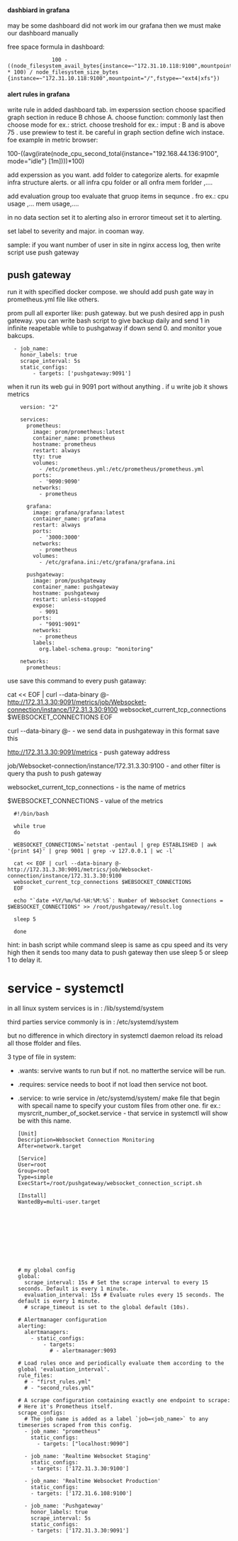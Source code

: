 
#### dashbiard in grafana

may be some dashboard did not work im our grafana then we must make our dashboard manually

free space formula in dashboard:

                  
                  100 - ((node_filesystem_avail_bytes{instance=~"172.31.10.118:9100",mountpoint="/",fstype=~"ext4|xfs"} * 100) / node_filesystem_size_bytes {instance=~"172.31.10.118:9100",mountpoint="/",fstype=~"ext4|xfs"})
                  

#### alert rules in grafana



write rule in added dashboard tab.  im experssion section choose spacified graph section in reduce B chhose A. choose function: commonly last then choose mode for ex.: strict. choose treshold for ex.: imput : B and is above 75 . use prewiew to test it. be careful in graph section define wich instace.  foe example in metric browser:

100-((avg(irate(node_cpu_second_total{instance="192.168.44.136:9100", mode="idle"} [1m])))*100)



add experssion as you want. add folder to categorize alerts. for exapmle infra structure alerts. or all infra cpu folder
or all onfra  mem forlder ,....

add evaluation group too evaluate that gruop items in sequnce . fro ex.: cpu usage ,... mem usage,....

in no data section set it to alerting also in erroror timeout  set it to alerting.


set label to severity and major. in cooman way.



sample: if you want number of user in site in nginx access log, then write script use push gateway



## push gateway

run it with specified docker compose. we should add push gate way in prometheus.yml file like others.

prom pull all exporter like: push gateway. but we push desired app in push gateway. you can write bash script to give backup daily and send 1 in infinite reapetable while to pushgatway if down send 0. and monitor youe bakcups.

      
      - job_name:
        honor_labels: true
        scrape_interval: 5s
        static_configs:
            - targets: ['pushgateway:9091']
        
  

when it run its web gui in 9091 port without anything . if u write job it shows metrics


        
        version: "2"
        
        services:
          prometheus:
            image: prom/prometheus:latest
            container_name: prometheus
            hostname: prometheus
            restart: always
            tty: true
            volumes:
              - /etc/prometheus.yml:/etc/prometheus/prometheus.yml
            ports:
              - '9090:9090'
            networks:
              - prometheus
        
          grafana:
            image: grafana/grafana:latest
            container_name: grafana
            restart: always
            ports:
              - '3000:3000'
            networks:
              - prometheus
            volumes:
              - /etc/grafana.ini:/etc/grafana/grafana.ini
        
          pushgateway:
            image: prom/pushgateway
            container_name: pushgateway
            hostname: pushgateway
            restart: unless-stopped
            expose:
              - 9091
            ports:
              - "9091:9091"
            networks:
              - prometheus
            labels:
              org.label-schema.group: "monitoring"
        
        networks:
          prometheus:
        
        


use save this command to every push gataway:

  cat << EOF | curl --data-binary @- http://172.31.3.30:9091/metrics/job/Websocket-connection/instance/172.31.3.30:9100
      websocket_current_tcp_connections $WEBSOCKET_CONNECTIONS
      EOF


curl --data-binary @-     - we send data in pushgateway in this format save this      

http://172.31.3.30:9091/metrics   - push gateway address

job/Websocket-connection/instance/172.31.3.30:9100  - and other filter is query tha push to push gateway

websocket_current_tcp_connections   - is the name of metrics

$WEBSOCKET_CONNECTIONS   - value of the metrics


      
      
      #!/bin/bash
      
      while true
      do
      
      WEBSOCKET_CONNECTIONS=`netstat -pentaul | grep ESTABLISHED | awk '{print $4}' | grep 9001 | grep -v 127.0.0.1 | wc -l`
      
      cat << EOF | curl --data-binary @- http://172.31.3.30:9091/metrics/job/Websocket-connection/instance/172.31.3.30:9100
      websocket_current_tcp_connections $WEBSOCKET_CONNECTIONS
      EOF
      
      echo "`date +%Y/%m/%d-%H:%M:%S`: Number of Websocket Connections = $WEBSOCKET_CONNECTIONS" >> /root/pushgateway/result.log
      
      sleep 5
      
      done
      
      



hint: in bash script while command sleep is same as cpu speed and its very high then it sends too many data to push gateway then use sleep 5 or sleep 1 to delay it.



# service - systemctl 

in all linux system services is in : /lib/systemd/system

third parties service commonly is in : /etc/systemd/system

but no difference in which directory in systemctl daemon reload its reload all those ffolder and files.

3 type of file in system:

- .wants: servive wants to run but if not. no matterthe service will be run.
- .requires: service needs to boot if not load then service not boot.
- .service: to wrie service in /etc/systemd/system/ make file that begin with specail name to specify your custom files from other one. fir ex.: mysrcrit_number_of_socket.service  - that service in systemctl will show be with this name.


      
      [Unit]
      Description=Websocket Connection Monitoring
      After=network.target
       
      [Service]
      User=root
      Group=root
      Type=simple
      ExecStart=/root/pushgateway/websocket_connection_script.sh
       
      [Install]
      WantedBy=multi-user.target









      
      # my global config
      global:
        scrape_interval: 15s # Set the scrape interval to every 15 seconds. Default is every 1 minute.
        evaluation_interval: 15s # Evaluate rules every 15 seconds. The default is every 1 minute.
        # scrape_timeout is set to the global default (10s).
      
      # Alertmanager configuration
      alerting:
        alertmanagers:
          - static_configs:
              - targets:
                # - alertmanager:9093
      
      # Load rules once and periodically evaluate them according to the global 'evaluation_interval'.
      rule_files:
        # - "first_rules.yml"
        # - "second_rules.yml"
      
      # A scrape configuration containing exactly one endpoint to scrape:
      # Here it's Prometheus itself.
      scrape_configs:
        # The job name is added as a label `job=<job_name>` to any timeseries scraped from this config.
        - job_name: "prometheus"
          static_configs:
            - targets: ["localhost:9090"]
      
        - job_name: 'Realtime Websocket Staging'
          static_configs:
          - targets: ['172.31.3.30:9100']
      
        - job_name: 'Realtime Websocket Production'
          static_configs:
          - targets: ['172.31.6.108:9100']
      
        - job_name: 'Pushgateway'
          honor_labels: true
          scrape_interval: 5s
          static_configs:
          - targets: ['172.31.3.30:9091']
      



      
      











